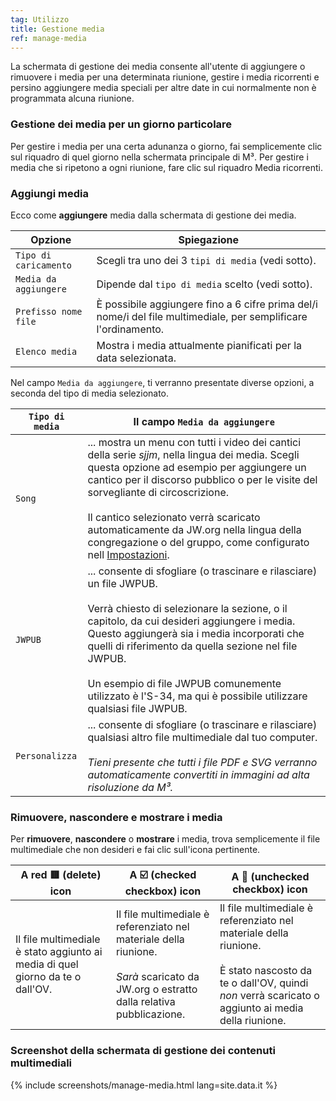 ```yaml
---
tag: Utilizzo
title: Gestione media
ref: manage-media
---
```


La schermata di gestione dei media consente all'utente di aggiungere o rimuovere i media per una determinata riunione, gestire i media ricorrenti e persino aggiungere media speciali per altre date in cui normalmente non è programmata alcuna riunione.

### Gestione dei media per un giorno particolare

Per gestire i media per una certa adunanza o giorno, fai semplicemente clic sul riquadro di quel giorno nella schermata principale di M³. Per gestire i media che si ripetono a ogni riunione, fare clic sul riquadro Media ricorrenti.

### Aggiungi media

Ecco come **aggiungere** media dalla schermata di gestione dei media.

| Opzione               | Spiegazione                                                                                                     |
| --------------------- | --------------------------------------------------------------------------------------------------------------- |
| `Tipo di caricamento` | Scegli tra uno dei 3 `tipi di media` (vedi sotto).                                                              |
| `Media da aggiungere` | Dipende dal `tipo di media` scelto (vedi sotto).                                                                |
| `Prefisso nome file`  | È possibile aggiungere fino a 6 cifre prima del/i nome/i del file multimediale, per semplificare l'ordinamento. |
| `Elenco media`        | Mostra i media attualmente pianificati per la data selezionata.                                                 |

Nel campo `Media da aggiungere`, ti verranno presentate diverse opzioni, a seconda del tipo di media selezionato.

| `Tipo di media` | Il campo `Media da aggiungere`                                                                                                                                                                                                                                                                                                                                                                                                                |
| --------------- | --------------------------------------------------------------------------------------------------------------------------------------------------------------------------------------------------------------------------------------------------------------------------------------------------------------------------------------------------------------------------------------------------------------------------------------------- |
| `Song`          | ... mostra un menu con tutti i video dei cantici della serie _sjjm_, nella lingua dei media. Scegli questa opzione ad esempio per aggiungere un cantico per il discorso pubblico o per le visite del sorvegliante di circoscrizione. <br><br> Il cantico selezionato verrà scaricato automaticamente da JW.org nella lingua della congregazione o del gruppo, come configurato nell [Impostazioni]({{page.lang}}/#configuration). |
| `JWPUB`         | ... consente di sfogliare (o trascinare e rilasciare) un file JWPUB. <br><br> Verrà chiesto di selezionare la sezione, o il capitolo, da cui desideri aggiungere i media. Questo aggiungerà sia i media incorporati che quelli di riferimento da quella sezione nel file JWPUB. <br><br> Un esempio di file JWPUB comunemente utilizzato è l'S-34, ma qui è possibile utilizzare qualsiasi file JWPUB.                |
| `Personalizza`  | ... consente di sfogliare (o trascinare e rilasciare) qualsiasi altro file multimediale dal tuo computer. <br><br> _Tieni presente che tutti i file PDF e SVG verranno automaticamente convertiti in immagini ad alta risoluzione da M³._                                                                                                                                                                                         |

### Rimuovere, nascondere e mostrare i media

Per **rimuovere**, **nascondere** o **mostrare** i media, trova semplicemente il file multimediale che non desideri e fai clic sull'icona pertinente.

| A red 🟥 (delete) icon                                                          | A ☑️ (checked checkbox) icon                                                                                                                               | A 🔲 (unchecked checkbox) icon                                                                                                                                                             |
| ------------------------------------------------------------------------------ | ---------------------------------------------------------------------------------------------------------------------------------------------------------- | ----------------------------------------------------------------------------------------------------------------------------------------------------------------------------------------- |
| Il file multimediale è stato aggiunto ai media di quel giorno da te o dall'OV. | Il file multimediale è referenziato nel materiale della riunione. <br><br> _Sarà_ scaricato da JW.org o estratto dalla relativa pubblicazione. | Il file multimediale è referenziato nel materiale della riunione. <br><br> È stato nascosto da te o dall'OV, quindi _non_ verrà scaricato o aggiunto ai media della riunione. |

### Screenshot della schermata di gestione dei contenuti multimediali

{% include screenshots/manage-media.html lang=site.data.it %}
